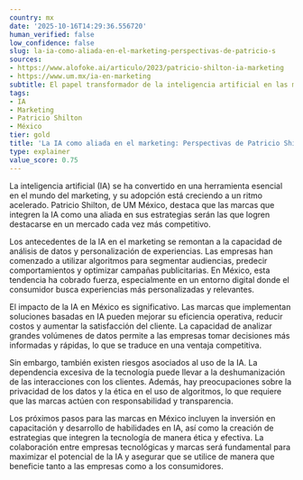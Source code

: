 ```yaml
---
country: mx
date: '2025-10-16T14:29:36.556720'
human_verified: false
low_confidence: false
slug: la-ia-como-aliada-en-el-marketing-perspectivas-de-patricio-s
sources:
- https://www.alofoke.ai/articulo/2023/patricio-shilton-ia-marketing
- https://www.um.mx/ia-en-marketing
subtitle: El papel transformador de la inteligencia artificial en las marcas en México
tags:
- IA
- Marketing
- Patricio Shilton
- México
tier: gold
title: 'La IA como aliada en el marketing: Perspectivas de Patricio Shilton'
type: explainer
value_score: 0.75
---
```


<p>La inteligencia artificial (IA) se ha convertido en una herramienta esencial en el mundo del marketing, y su adopción está creciendo a un ritmo acelerado. Patricio Shilton, de UM México, destaca que las marcas que integren la IA como una aliada en sus estrategias serán las que logren destacarse en un mercado cada vez más competitivo.</p><p>Los antecedentes de la IA en el marketing se remontan a la capacidad de análisis de datos y personalización de experiencias. Las empresas han comenzado a utilizar algoritmos para segmentar audiencias, predecir comportamientos y optimizar campañas publicitarias. En México, esta tendencia ha cobrado fuerza, especialmente en un entorno digital donde el consumidor busca experiencias más personalizadas y relevantes.</p><p>El impacto de la IA en México es significativo. Las marcas que implementan soluciones basadas en IA pueden mejorar su eficiencia operativa, reducir costos y aumentar la satisfacción del cliente. La capacidad de analizar grandes volúmenes de datos permite a las empresas tomar decisiones más informadas y rápidas, lo que se traduce en una ventaja competitiva.</p><p>Sin embargo, también existen riesgos asociados al uso de la IA. La dependencia excesiva de la tecnología puede llevar a la deshumanización de las interacciones con los clientes. Además, hay preocupaciones sobre la privacidad de los datos y la ética en el uso de algoritmos, lo que requiere que las marcas actúen con responsabilidad y transparencia.</p><p>Los próximos pasos para las marcas en México incluyen la inversión en capacitación y desarrollo de habilidades en IA, así como la creación de estrategias que integren la tecnología de manera ética y efectiva. La colaboración entre empresas tecnológicas y marcas será fundamental para maximizar el potencial de la IA y asegurar que se utilice de manera que beneficie tanto a las empresas como a los consumidores.</p>